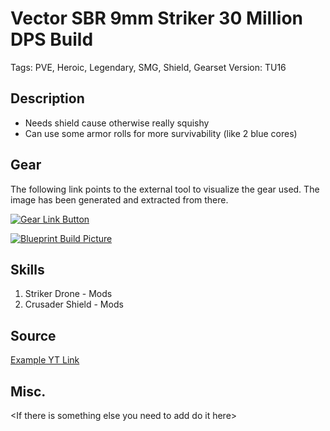 # Vector SBR 9mm Striker 30 Million DPS Build 

Tags: PVE, Heroic, Legendary, SMG, Shield, Gearset
Version: TU16

## Description

* Needs shield cause otherwise really squishy
* Can use some armor rolls for more survivability (like 2 blue cores)

## Gear

The following link points to the external tool to visualize the gear used.
The image has been generated and extracted from there.

[![Gear Link Button]({{site.baseurl}}/assets/images/gear-button.png)](https://mxswat.github.io/mx-division-builds/#/IwWgTCDMKhAsA2EAGFbkC5IWq2IAOUVElLOKNfAiUkjAyvdF+sR6CY19DMATiYwedPmHgh+FYBDCo40frV7ACFVAWgBWcHVZ8E3YMh3AA7GZhnB5xqr2YEQA)

[![Blueprint Build Picture]({{site.baseurl}}/assets/images/blueprint-build.png)]({{site.baseurl}}/assets/images/Vector-Striker-30Mill-DPS.jpg)

## Skills

1. Striker Drone - Mods
2. Crusader Shield - Mods

## Source

[Example YT Link](https://youtu.be/dNJusbsdKgk)

## Misc.

\<If there is something else you need to add do it here>